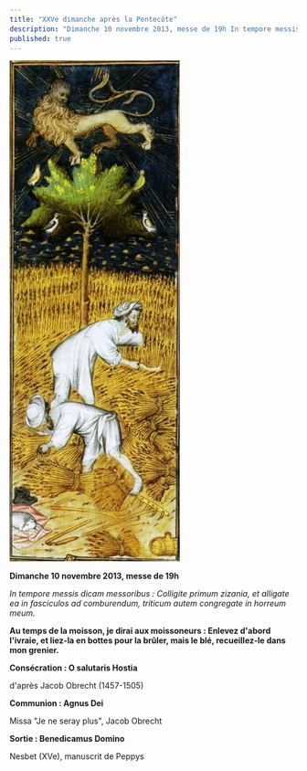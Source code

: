 ```yaml
---
title: "XXVe dimanche après la Pentecôte"
description: "Dimanche 10 novembre 2013, messe de 19h In tempore messis dicam messoribus : Colligite primum zizania, et alligate ea in fasciculos ad comburendum, triticum autem congregate in horreum meum. Au temps de la moisson, je dirai aux moissoneurs : Enlevez d'abord..."
published: true
---
```



![](/images/2013-11-15-moissonneur-2.jpg)

**Dimanche 10 novembre 2013, messe de 19h**

*In tempore messis dicam messoribus : Colligite primum zizania, et alligate ea in fasciculos ad comburendum, triticum autem congregate in horreum meum.*

**Au temps de la moisson, je dirai aux moissoneurs : Enlevez d'abord l'ivraie, et liez-la en bottes pour la brûler, mais le blé, recueillez-le dans mon grenier.**

****Consécration : O salutaris Hostia****

d'après Jacob Obrecht (1457-1505)

**Communion : Agnus Dei**

Missa "Je ne seray plus", Jacob Obrecht

**Sortie : Benedicamus Domino**

Nesbet (XVe), manuscrit de Peppys